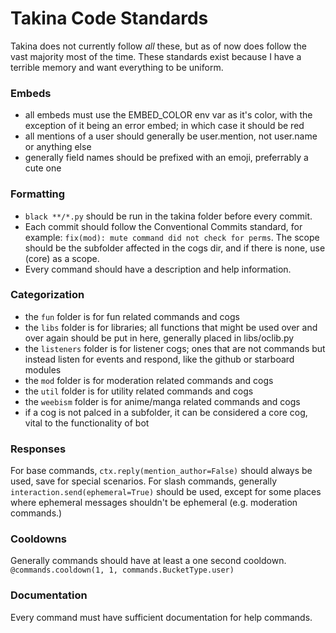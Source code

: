 # Takina Code Standards
Takina does not currently follow *all* these, but as of now does follow the vast majority most of the time. These standards exist because I have a terrible memory and want everything to be uniform.

### Embeds
- all embeds must use the EMBED_COLOR env var as it's color, with the exception of it being an error embed; in which case it should be red
- all mentions of a user should generally be user.mention, not user.name or anything else
- generally field names should be prefixed with an emoji, preferrably a cute one

### Formatting
- `black **/*.py` should be run in the takina folder before every commit.
- Each commit should follow the Conventional Commits standard, for example: `fix(mod): mute command did not check for perms`. The scope should be the subfolder affected in the cogs dir, and if there is none, use (core) as a scope.
- Every command should have a description and help information.

### Categorization
- the `fun` folder is for fun related commands and cogs
- the `libs` folder is for libraries; all functions that might be used over and over again should be put in here, generally placed in libs/oclib.py
- the `listeners` folder is for listener cogs; ones that are not commands but instead listen for events and respond, like the github or starboard modules
- the `mod` folder is for moderation related commands and cogs
- the `util` folder is for utility related commands and cogs
- the `weebism` folder is for anime/manga related commands and cogs
- if a cog is not palced in a subfolder, it can be considered a core cog, vital to the functionality of bot

### Responses
For base commands, `ctx.reply(mention_author=False)` should always be used, save for special scenarios.
For slash commands, generally `interaction.send(ephemeral=True)` should be used, except for some places where ephemeral messages shouldn't be ephemeral (e.g. moderation commands.)

### Cooldowns
Generally commands should have at least a one second cooldown.
`@commands.cooldown(1, 1, commands.BucketType.user)`

### Documentation
Every command must have sufficient documentation for help commands.